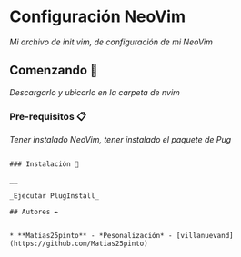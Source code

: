 # Configuración NeoVim

_Mi archivo de init.vim, de configuración de mi NeoVim_

## Comenzando 🚀

_Descargarlo y ubicarlo en la carpeta de nvim_



### Pre-requisitos 📋

_Tener instalado NeoVim, tener instalado el paquete de Pug_

```

### Instalación 🔧

__

_Ejecutar PlugInstall_

## Autores ✒️


* **Matias25pinto** - *Pesonalización* - [villanuevand](https://github.com/Matias25pinto)

